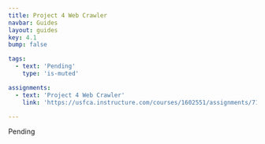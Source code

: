```yaml
---
title: Project 4 Web Crawler
navbar: Guides
layout: guides
key: 4.1
bump: false

tags:
  - text: 'Pending'
    type: 'is-muted'

assignments:
  - text: 'Project 4 Web Crawler'
    link: 'https://usfca.instructure.com/courses/1602551/assignments/7118294'

---
```


Pending
